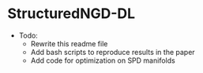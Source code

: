 # StructuredNGD-DL

* Todo:
    * Rewrite this readme file
    * Add bash scripts to reproduce results in the paper
    * Add code for optimization on SPD manifolds

